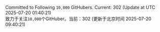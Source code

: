Committed to Following `10,000` GitHubers. Current: <!-- FOLLOWING_COUNT -->302<!-- FOLLOWING_COUNT --> (Update at UTC <!-- LAST_UPDATED -->2025-07-20 01:40:21<!-- LAST_UPDATED -->)<br>
致力于关注`10,000`个GitHuber。当前：<!-- FOLLOWING_COUNT -->302<!-- FOLLOWING_COUNT --> (更新于北京时间 <!-- LAST_UPDATED_CST -->2025-07-20 09:40:21<!-- LAST_UPDATED_CST -->)
